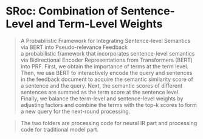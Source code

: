 # SRoc: Combination of Sentence-Level and Term-Level Weights

>A Probabilistic Framework for Integrating Sentence-level Semantics via BERT into Pseudo-relevance Feedback<br/>
a probabilistic framework that incorporates sentence-level semantics via Bidirectional Encoder Representations from Transformers (BERT) into PRF.
First, we obtain the importance of terms at the term level. Then, we use BERT to interactively encode the query and sentences in the feedback document to acquire the semantic similarity score of a sentence and the query.
 Next, the semantic scores of different sentences are summed as the term score at the sentence level.
Finally, we balance the term-level and sentence-level weights by adjusting factors and combine the terms with the top-k scores to form a new query for the next-round processing. 

>The two folders are processing code for neural IR part and processing code for traditional model part.



